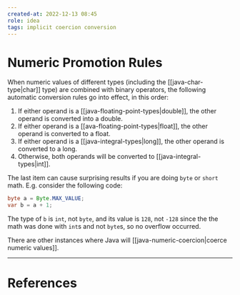 ```yaml
---
created-at: 2022-12-13 08:45
role: idea
tags: implicit coercion conversion
---
```


# Numeric Promotion Rules

When numeric values of different types (including the [[java-char-type|char]] type) are combined with binary operators, the following automatic conversion rules go into effect, in this order:

1. If either operand is a [[java-floating-point-types|double]], the other operand is converted into a double.
2. If either operand is a [[ava-floating-point-types|float]], the other operand is converted to a float.
3. If either operand is a [[java-integral-types|long]], the other operand is converted to a long.
4. Otherwise, both operands will be converted to [[java-integral-types|int]].

The last item can cause surprising results if you are doing `byte` or `short` math. E.g. consider the following code:

```java
byte a = Byte.MAX_VALUE;
var b = a + 1;
```

The  type of `b` is `int`, not `byte`, and its value is `128`, not `-128` since the the math was done with `int`s and not `byte`s, so no overflow occurred.

There are other instances where Java will [[java-numeric-coercion|coerce numeric values]]. 

---
# References
